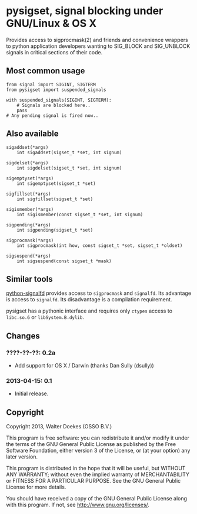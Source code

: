 pysigset, signal blocking under GNU/Linux & OS X
================================================

Provides access to sigprocmask(2) and friends and convenience wrappers
to python application developers wanting to SIG\_BLOCK and SIG\_UNBLOCK
signals in critical sections of their code.


Most common usage
-----------------

    from signal import SIGINT, SIGTERM
    from pysigset import suspended_signals

    with suspended_signals(SIGINT, SIGTERM):
        # Signals are blocked here..
        pass
    # Any pending signal is fired now..


Also available
--------------

    sigaddset(*args)
        int sigaddset(sigset_t *set, int signum)
    
    sigdelset(*args)
        int sigdelset(sigset_t *set, int signum)
    
    sigemptyset(*args)
        int sigemptyset(sigset_t *set)
    
    sigfillset(*args)
        int sigfillset(sigset_t *set)
    
    sigismember(*args)
        int sigismember(const sigset_t *set, int signum)
    
    sigpending(*args)
        int sigpending(sigset_t *set)
    
    sigprocmask(*args)
        int sigprocmask(int how, const sigset_t *set, sigset_t *oldset)
    
    sigsuspend(*args)
        int sigsuspend(const sigset_t *mask)


Similar tools
-------------

[python-signalfd](https://pypi.python.org/pypi/python-signalfd) provides
access to ``sigprocmask`` and ``signalfd``. Its advantage is access to
``signalfd``. Its disadvantage is a compilation requirement.

pysigset has a pythonic interface and requires only ``ctypes`` access to
``libc.so.6`` or ``libSystem.B.dylib``.

Changes
-------

### ????-??-??: 0.2a

 - Add support for OS X / Darwin
   (thanks Dan Sully (dsully))

### 2013-04-15: 0.1

 - Initial release.


Copyright
---------

Copyright 2013, Walter Doekes (OSSO B.V.) <wjdoekes osso nl>

This program is free software: you can redistribute it and/or modify
it under the terms of the GNU General Public License as published by
the Free Software Foundation, either version 3 of the License, or
(at your option) any later version.

This program is distributed in the hope that it will be useful,
but WITHOUT ANY WARRANTY; without even the implied warranty of
MERCHANTABILITY or FITNESS FOR A PARTICULAR PURPOSE.  See the
GNU General Public License for more details.

You should have received a copy of the GNU General Public License
along with this program.  If not, see <http://www.gnu.org/licenses/>.
